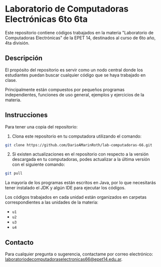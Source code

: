 # Laboratorio de Computadoras Electrónicas 6to 6ta

Este repositorio contiene códigos trabajados en la materia "Laboratorio de Computadoras Electrónicas" de la EPET 14, destinados al curso de 6to año, 4ta división.

## Descripción

El propósito del repositorio es servir como un nodo central donde los estudiantes puedan buscar cualquier código que se haya trabajado en clase.

Principalmente están compuestos por pequeños programas independientes, funciones de uso general, ejemplos y ejercicios de la materia.

## Instrucciones

Para tener una copia del repositorio:

1. Clona este repositorio en tu computadora utilizando el comando:

```bash
git clone https://github.com/DarioAMarinRoth/lab-computadoras-66.git
```

2. Si existen actualizaciones en el repositorio con respecto a la versión descargada en tu computadoras, podes actualizar a la última versión con el siguiente comando:

```bash
git pull
```

La mayoría de los programas están escritos en Java, por lo que necesitarás tener instalado el JDK y algún IDE para ejecutar los códigos.

Los códigos trabajados en cada unidad están organizados en carpetas correspondientes a las unidades de la materia:

- `u1`
- `u2`
- `u3`
- `u4`

## Contacto

Para cualquier pregunta o sugerencia, contactame por correo electrónico: [laboratoriodecomputadoraselectronicas66@epet14.edu.ar](mailto:laboratoriodecomputadoraselectronicas66@epet14.edu.ar).

